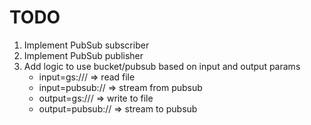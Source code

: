 # TODO

1) Implement PubSub subscriber
2) Implement PubSub publisher
3) Add logic to use bucket/pubsub based on input and output params
	* input=gs://<bucket>/<path> => read file
	* input=pubsub://<topic> => stream from pubsub
	* output=gs://<bucket>/<path> => write to file
	* output=pubsub://<topic> => stream to pubsub
